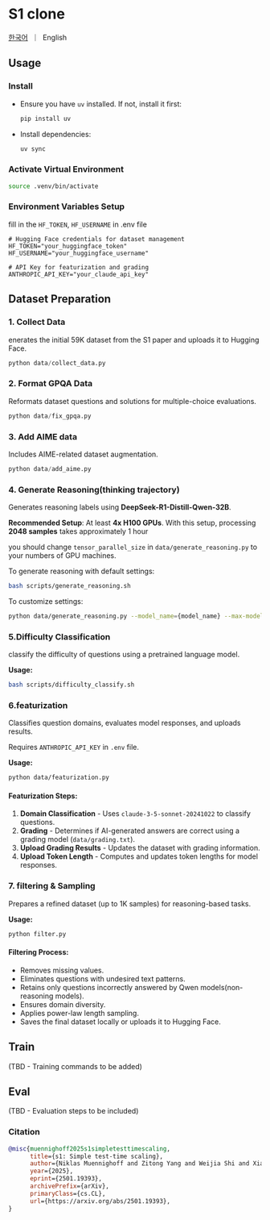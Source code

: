 # S1 clone
<p align="left">
    <a href="README_KO.md">한국어</a>&nbsp ｜ &nbspEnglish&nbsp
</p>

## Usage

### Install
- Ensure you have `uv` installed. If not, install it first:
    
    ```bash
    pip install uv
    ```
    
- Install dependencies:
    
    ```bash
    uv sync
    ```
### Activate Virtual Environment
```bash
source .venv/bin/activate
```


### Environment Variables Setup

fill in the `HF_TOKEN`, `HF_USERNAME` in .env file

```plain text
# Hugging Face credentials for dataset management
HF_TOKEN="your_huggingface_token"
HF_USERNAME="your_huggingface_username"

# API Key for featurization and grading
ANTHROPIC_API_KEY="your_claude_api_key"
```

## Dataset Preparation

### 1. Collect Data
enerates the initial 59K dataset from the S1 paper and uploads it to Hugging Face.
```python
python data/collect_data.py
```

### 2. Format GPQA Data
Reformats dataset questions and solutions for multiple-choice evaluations.
```python
python data/fix_gpqa.py
```

### 3. Add AIME data
Includes AIME-related dataset augmentation.
```python
python data/add_aime.py
```

### 4. Generate Reasoning(thinking trajectory)
Generates reasoning labels using **DeepSeek-R1-Distill-Qwen-32B**.

**Recommended Setup**: At least **4x H100 GPUs**. With this setup, processing **2048 samples** takes approximately 1 hour

you should change `tensor_parallel_size` in `data/generate_reasoning.py` to your numbers of GPU machines.

To generate reasoning with default settings:
```bash
bash scripts/generate_reasoning.sh
```

To customize settings:
```bash
python data/generate_reasoning.py --model_name={model_name} --max-model_len={max_model_len} ... 
```

### 5.Difficulty Classification
classify the difficulty of questions using a pretrained language model.

**Usage:**
```bash
bash scripts/difficulty_classify.sh
```

### 6.featurization
Classifies question domains, evaluates model responses, and uploads results.

Requires `ANTHROPIC_API_KEY` in `.env` file.

**Usage:**
```bash
python data/featurization.py
```
#### Featurization Steps:

1. **Domain Classification** - Uses `claude-3-5-sonnet-20241022` to classify questions.
2. **Grading** - Determines if AI-generated answers are correct using a grading model (`data/grading.txt`).
3. **Upload Grading Results** - Updates the dataset with grading information.
4. **Upload Token Length** - Computes and updates token lengths for model responses.

### 7. filtering & Sampling
Prepares a refined dataset (up to 1K samples) for reasoning-based tasks.

**Usage:**
```bash
python filter.py
```

#### Filtering Process:

- Removes missing values.
- Eliminates questions with undesired text patterns.
- Retains only questions incorrectly answered by Qwen models(non-reasoning models).
- Ensures domain diversity.
- Applies power-law length sampling.
- Saves the final dataset locally or uploads it to Hugging Face.
## Train
(TBD - Training commands to be added)
## Eval
(TBD - Evaluation steps to be included)
### Citation

```bibtex
@misc{muennighoff2025s1simpletesttimescaling,
      title={s1: Simple test-time scaling},
      author={Niklas Muennighoff and Zitong Yang and Weijia Shi and Xiang Lisa Li and Li Fei-Fei and Hannaneh Hajishirzi and Luke Zettlemoyer and Percy Liang and Emmanuel Candès and Tatsunori Hashimoto},
      year={2025},
      eprint={2501.19393},
      archivePrefix={arXiv},
      primaryClass={cs.CL},
      url={https://arxiv.org/abs/2501.19393},
}
```
